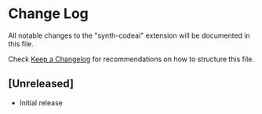# Change Log

All notable changes to the "synth-codeai" extension will be documented in this file.

Check [Keep a Changelog](http://keepachangelog.com/) for recommendations on how to structure this file.

## [Unreleased]

- Initial release